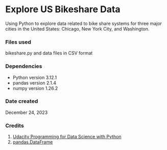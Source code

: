 # Explore US Bikeshare Data

Using Python to explore data related to bike share systems for three major cities in the United States: Chicago, New York City, and Washington.

### Files used
bikeshare.py and data files in CSV format

### Dependencies
- Python version 3.12.1
- pandas version 2.1.4
- numpy version 1.26.2

### Date created
December 24, 2023

### Credits
1. [Udacity Programming for Data Science with Python](https://learn.udacity.com/nanodegrees/nd104)
2. [pandas.DataFrame](https://pandas.pydata.org/docs/reference/api/pandas.DataFrame.html)
